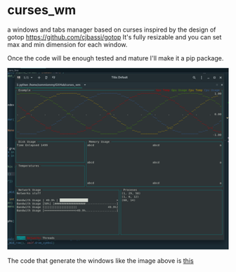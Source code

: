 # curses_wm
a windows and tabs manager based on curses inspired by the design of gotop https://github.com/cjbassi/gotop
It's fully resizable and you can set max and min dimension for each window.

Once the code will be enough tested and mature I'll make it a pip package.

![](https://github.com/zommiommy/curses_wm/blob/master/screen.png?raw=true)

The code that generate the windows like the image above is [this](https://raw.githubusercontent.com/zommiommy/curses_wm/master/example.py)
